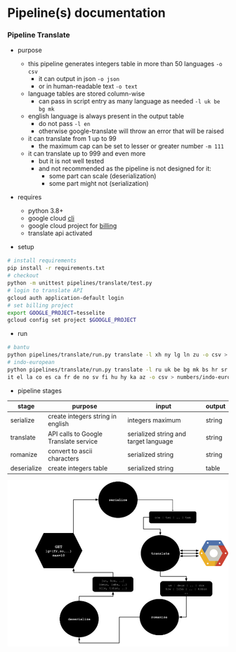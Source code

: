 # Pipeline(s) documentation

### Pipeline Translate

- purpose
  - this pipeline generates integers table in more than 50 languages `-o csv`
    - it can output in json `-o json`
    - or in human-readable text `-o text`
  - language tables are stored column-wise
    - can pass in script entry as many language as needed `-l uk be bg mk`
  - english language is always present in the output table
    - do not pass `-l en`
    - otherwise google-translate will throw an error that will be raised 
  - it can translate from 1 up to 99 
    - the maximum cap can be set to lesser or greater number `-m 111`
  - it can translate up to 999 and even more
    - but it is not well tested 
    - and not recommended as the pipeline is not designed for it:
      - some part can scale (deserialization)
      - some part might not (serialization)

- requires
  - python 3.8+
  - google cloud [cli](https://cloud.google.com/sdk/docs/install)
  - google cloud project for [billing](https://console.cloud.google.com/)
  - translate api activated

- setup 

````bash
# install requirements
pip install -r requirements.txt
# checkout
python -m unittest pipelines/translate/test.py
# login to translate API
gcloud auth application-default login
# set billing project
export GOOGLE_PROJECT=tesselite
gcloud config set project $GOOGLE_PROJECT
````

- run

````bash
# bantu
python pipelines/translate/run.py translate -l xh ny lg ln zu -o csv > numbers/bantus.csv
# indo-european
python pipelines/translate/run.py translate -l ru uk be bg mk bs hr sr sk pl lv lt sl cs ro sq \
it el la co es ca fr de no sv fi hu hy ka az -o csv > numbers/indo-european.csv
````

- pipeline stages

| stage       | purpose                               | input                                 | output |
|-------------|---------------------------------------|---------------------------------------|--------|
| serialize   | create integers string in english     | integers maximum                      | string |
| translate   | API calls to Google Translate service | serialized string and target language | string |
| romanize    | convert to ascii characters           | serialized string                     | string |
| deserialize | create integers table                 | serialized string                     | table  |


![img](docs/translation-pipeline.png)